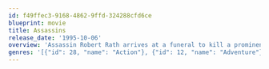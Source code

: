 ```yaml
---
id: f49ffec3-9168-4862-9ffd-324288cfd6ce
blueprint: movie
title: Assassins
release_date: '1995-10-06'
overview: 'Assassin Robert Rath arrives at a funeral to kill a prominent mobster, only to witness a rival hired gun complete the job for him -- with grisly results. Horrified by the murder of innocent bystanders, Rath decides to take one last job and then return to civilian life. But finding his way out of the world of contract killing grows ever more dangerous as Rath falls for his female target and becomes a marked man himself.'
genres: '[{"id": 28, "name": "Action"}, {"id": 12, "name": "Adventure"}, {"id": 80, "name": "Crime"}, {"id": 53, "name": "Thriller"}]'
---
```


